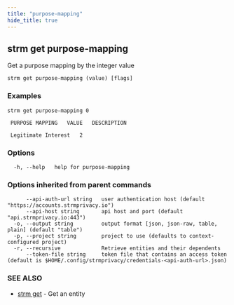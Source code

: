 ```yaml
---
title: "purpose-mapping"
hide_title: true
---
```

## strm get purpose-mapping

Get a purpose mapping by the integer value

```
strm get purpose-mapping (value) [flags]
```

### Examples

```
strm get purpose-mapping 0

 PURPOSE MAPPING   VALUE   DESCRIPTION

 Legitimate Interest   2
```

### Options

```
  -h, --help   help for purpose-mapping
```

### Options inherited from parent commands

```
      --api-auth-url string   user authentication host (default "https://accounts.strmprivacy.io")
      --api-host string       api host and port (default "api.strmprivacy.io:443")
  -o, --output string         output format [json, json-raw, table, plain] (default "table")
  -p, --project string        project to use (defaults to context-configured project)
  -r, --recursive             Retrieve entities and their dependents
      --token-file string     token file that contains an access token (default is $HOME/.config/strmprivacy/credentials-<api-auth-url>.json)
```

### SEE ALSO

* [strm get](docs/04-reference/01-cli-reference/strm/get/index.md)	 - Get an entity

